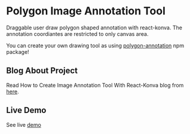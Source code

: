# Polygon Image Annotation Tool

Draggable user draw polygon shaped annotation with react-konva. The annotation coordiantes are restricted to  only canvas area. 

You can create your own drawing tool as using [polygon-annotation](https://github.com/definite2/polygon-annotation) npm package!

## Blog About Project

Read How to Create Image Annotation Tool With React-Konva blog from [here](https://devmuscle.com/blog/react-konva-image-annotation).

## Live Demo

See live [demo](https://619a0288631a90b2a59db7dd--react-polygon-annotation.netlify.app/)
